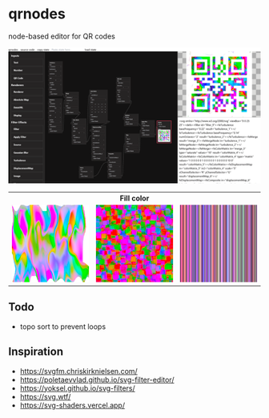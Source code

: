 # qrnodes

node-based editor for QR codes

![editor view](./examples/qrnodes.png)

<table>
  <tbody>
    <tr>
      <th colspan="3">Fill color</th>
    </tr>
    <tr>
      <td>
        <img src="./examples/iridescence.svg" width="300"/>
      </td>
      <td>
        <img src="./examples/fingerpaint.svg" width="300"/>
      </td>
      <td>
        <img src="./examples/stripes.svg" width="300"/>
      </td>
    </tr>
  </tbody>
</table>

## Todo

- topo sort to prevent loops

## Inspiration

- https://svgfm.chriskirknielsen.com/
- https://poletaevvlad.github.io/svg-filter-editor/
- https://yoksel.github.io/svg-filters/
- https://svg.wtf/
- https://svg-shaders.vercel.app/

